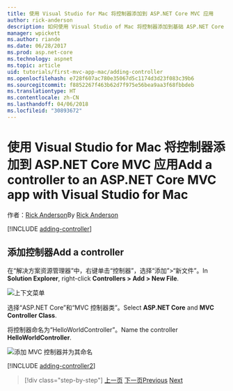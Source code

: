 ```yaml
---
title: 使用 Visual Studio for Mac 将控制器添加到 ASP.NET Core MVC 应用
author: rick-anderson
description: 如何使用 Visual Studio of Mac 将控制器添加到基础 ASP.NET Core MVC 应用
manager: wpickett
ms.author: riande
ms.date: 06/28/2017
ms.prod: asp.net-core
ms.technology: aspnet
ms.topic: article
uid: tutorials/first-mvc-app-mac/adding-controller
ms.openlocfilehash: e728f607ac780e35067d5c1174d3d23f083c39b6
ms.sourcegitcommit: f8852267f463b62d7f975e56bea9aa3f68fbbdeb
ms.translationtype: HT
ms.contentlocale: zh-CN
ms.lasthandoff: 04/06/2018
ms.locfileid: "30893672"
---
```

# <a name="add-a-controller-to-an-aspnet-core-mvc-app-with-visual-studio-for-mac"></a><span data-ttu-id="cc8fa-103">使用 Visual Studio for Mac 将控制器添加到 ASP.NET Core MVC 应用</span><span class="sxs-lookup"><span data-stu-id="cc8fa-103">Add a controller to an ASP.NET Core MVC app with Visual Studio for Mac</span></span>

<span data-ttu-id="cc8fa-104">作者：[Rick Anderson](https://twitter.com/RickAndMSFT)</span><span class="sxs-lookup"><span data-stu-id="cc8fa-104">By [Rick Anderson](https://twitter.com/RickAndMSFT)</span></span>

[!INCLUDE [adding-controller](../../includes/mvc-intro/adding-controller1.md)]

## <a name="add-a-controller"></a><span data-ttu-id="cc8fa-105">添加控制器</span><span class="sxs-lookup"><span data-stu-id="cc8fa-105">Add a controller</span></span> 

<span data-ttu-id="cc8fa-106">在“解决方案资源管理器”中，右键单击“控制器”，选择“添加”>“新文件”。</span><span class="sxs-lookup"><span data-stu-id="cc8fa-106">In **Solution Explorer**, right-click **Controllers > Add > New File**.</span></span>

![上下文菜单](adding-controller/_static/add_controller.png)

<span data-ttu-id="cc8fa-108">选择“ASP.NET Core”和“MVC 控制器类”。</span><span class="sxs-lookup"><span data-stu-id="cc8fa-108">Select **ASP.NET Core** and **MVC Controller Class**.</span></span>

<span data-ttu-id="cc8fa-109">将控制器命名为“HelloWorldController”。</span><span class="sxs-lookup"><span data-stu-id="cc8fa-109">Name the controller **HelloWorldController**.</span></span>

![添加 MVC 控制器并为其命名](adding-controller/_static/ac.png)

[!INCLUDE [adding-controller2](../../includes/mvc-intro/adding-controller2.md)]

> [!div class="step-by-step"]
> <span data-ttu-id="cc8fa-111">[上一页](../first-mvc-app/start-mvc.md)
> [下一页](adding-view.md)</span><span class="sxs-lookup"><span data-stu-id="cc8fa-111">[Previous](../first-mvc-app/start-mvc.md)
[Next](adding-view.md)</span></span>
